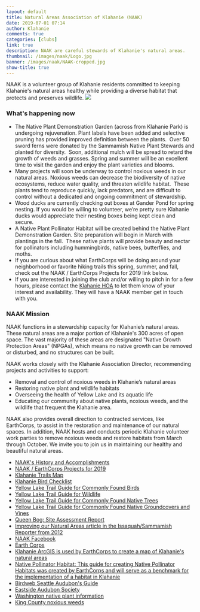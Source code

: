```yaml
---
layout: default
title: Natural Areas Association of Klahanie (NAAK)
date: 2019-07-01 07:14
author: Klahanie
comments: true
categories: [clubs]
link: true
description: NAAK are careful stewards of Klahanie's natural areas.
thumbnail: /images/naak/Logo.jpg    
banner: /images/naak/NAAK-cropped.jpg
show-title: true
---
```

NAAK is a volunteer group of Klahanie residents committed to keeping Klahanie's natural areas healthy while providing a diverse habitat that protects and preserves wildlife.
<img src="{{site.url}}images/naak/Logo.jpg" class="float-right">

### What's happening now

* The Native Plant Demonstration Garden (across from Klahanie Park) is undergoing rejuvenation. Plant labels have been added and selective pruning has provided improved definition between the plants.  Over 50 sword ferns were donated by the Sammamish Native Plant Stewards and planted for diversity.  Soon, additional mulch will be spread to retard the growth of weeds and grasses. Spring and summer will be an excellent time to visit the garden and enjoy the plant varieties and blooms.
* Many projects will soon be underway to control noxious weeds in our natural areas. Noxious weeds can decrease the biodiversity of native ecosystems, reduce water quality, and threaten wildlife habitat.  These plants tend to reproduce quickly, lack predators, and are difficult to control without a dedicated and ongoing commitment of stewardship.
* Wood ducks are currently checking out boxes at Gander Pond for spring nesting. If you would be willing to volunteer, we’re pretty sure Klahanie ducks would appreciate their nesting boxes being kept clean and secure.
* A Native Plant Pollinator Habitat will be created behind the Native Plant Demonstration Garden. Site preparation will begin in March with plantings in the fall.  These native plants will provide beauty and nectar for pollinators including hummingbirds, native bees, butterflies, and moths.
* If you are curious about what EarthCorps will be doing around your neighborhood or favorite hiking trails this spring, summer, and fall, check out the NAAK / EarthCorps Projects for 2019 link below.
* If you are interested in joining the club and/or willing to pitch in for a few hours, please contact the [Klahanie HOA](mailto:info@klahanie.com) to let them know of your interest and availability. They will have a NAAK member get in touch with you.

### NAAK Mission

NAAK functions in a stewardship capacity for Klahanie’s natural areas.  These natural areas are a major portion of Klahanie's 300 acres of open space. The vast majority of these areas are designated "Native Growth Protection Areas" (NPGAs), which means no native growth can be removed or disturbed, and no structures can be built.

NAAK works closely with the Klahanie Association Director, recommending projects and activities to support:

* Removal and control of noxious weeds in Klahanie’s natural areas
* Restoring native plant and wildlife habitats
* Overseeing the health of Yellow Lake and its aquatic life
* Educating our community about native plants, noxious weeds, and the wildlife that frequent the Klahanie area.

NAAK also provides overall direction to contracted services, like EarthCorps, to assist in the restoration and maintenance of our natural spaces. In addition, NAAK hosts and conducts periodic Klahanie volunteer work parties to remove noxious weeds and restore habitats from March through October. We invite you to join us in maintaining our healthy and beautiful natural areas.

* [NAAK's History and Accomplishments]({{site.url}}clubs/naak/naak-history-and-accomplishments.html)
* [NAAK / EarthCorps Projects for 2019]({{site.url}}clubs/naak/naak-earthcorps-projects-for-2019.html)
* [Klahanie Trails Map]({{site.url}}files/960yl_trails_map.pdf)
* [Klahanie Bird Checklist]({{site.url}}clubs/naak/Bird-Checklist.pdf)
* [Yellow Lake Trail Guide for Commonly Found Birds]({{site.url}}clubs/naak/yellow_lake_commonly_found_birds-2.pdf)
* [Yellow Lake Trail Guide for Wildlife]({{site.url}}clubs/naak/yellow_lake_trail_guide_for_wildlife-2.pdf)
* [Yellow Lake Trail Guide for Commonly Found Native Trees]({{site.url}}clubs/naak/yellow_lake_commonly_found_native_trees-2.pdf)
* [Yellow Lake Trail Guide for Commonly Found Native Groundcovers and Vines]({{site.url}}clubs/naak/yellow_lake__ground_and_vines_photos-2.pdf)
* [Queen Bog: Site Assessment Report]({{site.url}}clubs/naak/Queens-Bog-report.pdf)
* [Improving our Natural Areas article in the Issaquah/Sammamish Reporter from 2012](http://www.issaquahreporter.com/news/keeping-klahanie-clean-neighborhood-continues-to-improve-natural-areas/)
* [NAAK Facebook](https://www.facebook.com/klahanienaak/)
* [Earth Corps](http://www.earthcorps.org/)
* [Klahanie ArcGIS is used by EarthCorps to create a map of Klahanie's natural areas](http://earthcorps.maps.arcgis.com/apps/webappviewer/index.html?id=82047a95ec66449f9beef3908d0a9704)
* [Native Pollinator Habitat: This guide for creating Native Pollinator Habitats was created by EarthCorps and will serve as a benchmark for the implementation of a habitat in Klahanie](https://www.earthcorps.org/our-story/key-initiatives/pollinators/)
* [Birdweb Seattle Audubon's Guide](http://www.birdweb.org/birdweb/index.aspx)
* [Eastside Audubon Society](https://eastsideaudubon.org/)
* [Washington native plant information](https://green2.kingcounty.gov/gonative/index.aspx)
* [King County noxious weeds](https://kingcounty.gov/services/environment/animals-and-plants/noxious-weeds.aspx)
